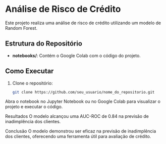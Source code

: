 # Análise de Risco de Crédito

Este projeto realiza uma análise de risco de crédito utilizando um modelo de Random Forest.

## Estrutura do Repositório

- **notebooks/**: Contém o Google Colab com o código do projeto.


## Como Executar

1. Clone o repositório:
   ```bash
   git clone https://github.com/seu_usuario/nome_do_repositorio.git


Abra o notebook no Jupyter Notebook ou no Google Colab para visualizar o projeto e executar o código.

Resultados
O modelo alcançou uma AUC-ROC de 0.84 na previsão de inadimplência dos clientes.

Conclusão
O modelo demonstrou ser eficaz na previsão de inadimplência dos clientes, oferecendo uma ferramenta útil para avaliação de crédito.
